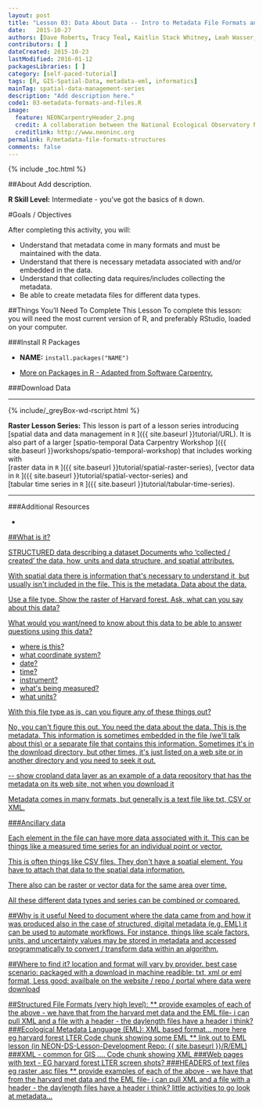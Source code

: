 ```yaml
---
layout: post
title: "Lesson 03: Data About Data -- Intro to Metadata File Formats and Structure"
date:   2015-10-27
authors: [Dave Roberts, Tracy Teal, Kaitlin Stack Whitney, Leah Wasser, Megan A. Jones]
contributors: [ ]
dateCreated: 2015-10-23
lastModified: 2016-01-12
packagesLibraries: [ ]
category: [self-paced-tutorial] 
tags: [R, GIS-Spatial-Data, metadata-eml, informatics]
mainTag: spatial-data-management-series
description: "Add description here."
code1: 03-metadata-formats-and-files.R
image:
  feature: NEONCarpentryHeader_2.png
  credit: A collaboration between the National Ecological Observatory Network (NEON) and Data Carpentry
  creditlink: http://www.neoninc.org
permalink: R/metadata-file-formats-structures
comments: false
---
```


{% include _toc.html %}

##About
Add description.

**R Skill Level:** Intermediate - you've got the basics of `R` down.

<div id="objectives" markdown="1">

#Goals / Objectives

After completing this activity, you will:

* Understand that metadata come in many formats and must be maintained with the
data. 
* Understand that there is necessary metadata associated with and/or embedded in
the data.
* Understand that collecting data requires/includes collecting the metadata.
* Be able to create metadata files for different data types. 

##Things You’ll Need To Complete This Lesson
To complete this lesson: you will need the most current version of R, and 
preferably RStudio, loaded on your computer.

###Install R Packages

* **NAME:** `install.packages("NAME")`

* [More on Packages in R - Adapted from Software Carpentry.]({{site.baseurl}}R/Packages-In-R/)

###Download Data

****

{% include/_greyBox-wd-rscript.html %}

**Raster Lesson Series:** This lesson is part of a lesson series introducing
[spatial data and data management in `R` ]({{ site.baseurl }}tutorial/URL).
It is also part of a larger 
[spatio-temporal Data Carpentry Workshop ]({{ site.baseurl }}workshops/spatio-temporal-workshop)
that includes working with  
[raster data in `R` ]({{ site.baseurl }}tutorial/spatial-raster-series),
[vector data in `R` ]({{ site.baseurl }}tutorial/spatial-vector-series)
and  
[tabular time series in `R` ]({{ site.baseurl }}tutorial/tabular-time-series).

****

###Additional Resources

* <a href="http://cran.r-project.org/web/packages/raster/raster.pdf" target="_blank">


</div>

##What is it?

STRUCTURED data describing a dataset
Documents who ‘collected / created’ the data, how, units and data structure, and spatial attributes. 

With spatial data there is information that's necessary to understand it, but usually isn't included in the file.  This is the metadata. Data about the data.

Use a file type. Show the raster of Harvard forest. Ask, what can you say
about this data?

What would you want/need to know about this data to be able to answer questions using this data?

- where is this?
- what coordinate system?
- date?
- time?
- instrument?
- what's being measured?
- what units?

With this file type as is, can you figure any of these things out?

No, you can't figure this out. You need the data about the data. This is the metadata. This information is sometimes embedded in the file (we'll talk about this) or a separate file that contains this information. Sometimes it's in the download directory, but other times, it's just listed on a web site or in another directory and you need to seek it out.

-- show cropland data layer as an example of a data repository that has the metadata on its web site, not when you download it

Metadata comes in many formats, but generally is a text file like txt, CSV or XML.

###Ancillary data

Each element in the file can have more data associated with it. This can be things like a measured time series for an individual point or vector.

This is often things like CSV files. They don't have a spatial element. You have to attach that data to the spatial data information.

There also can be raster or vector data for the same area over time.

All these different data types and series can be combined or compared.

##Why is it useful
Need to document where the data came from and how it was produced
also in the case of structured, digital metadata (e.g. EML) it can be used to automate workflows. For instance, things like scale factors, units, and uncertainty values may be stored in metadata and accessed programmatically to convert / transform data within an algorithm.

##Where to find it? 
location and format will vary by provider. 
best case scenario: packaged with a download in machine readible: txt, xml or eml format, 
Less good: availbale on the website / repo / portal where data were download

##Structured File Formats (very high level):
** provide examples of each of the above - we have that from the harvard met data and the EML file- i can pull XML and a file with a header - the daylength files have a header i think?
###Ecological Metadata Language (EML): XML based format… more here 
eg harvard forest LTER
Code chunk showing some EML
** link out to EML lesson (in NEON-DS-Lesson-Development Repo: {{ site.baseurl }}/R/EML)
###XML - common for GIS ….
Code chunk showing XML
###Web pages with text - EG harvard forest LTER
screen shots?
###HEADERS of text files
eg raster .asc files
** provide examples of each of the above - we have that from the harvard met data and the EML file- i can pull XML and a file with a header - the daylength files have a header i think? 
little activities to go look at metadata…







